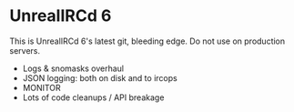 UnrealIRCd 6
=============
This is UnrealIRCd 6's latest git, bleeding edge. Do not use on production servers.

* Logs & snomasks overhaul
* JSON logging: both on disk and to ircops
* MONITOR
* Lots of code cleanups / API breakage
